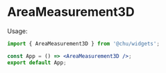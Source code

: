 # AreaMeasurement3D

Usage:

```jsx
import { AreaMeasurement3D } from '@chu/widgets';

const App = () => <AreaMeasurement3D />;
export default App;
```
